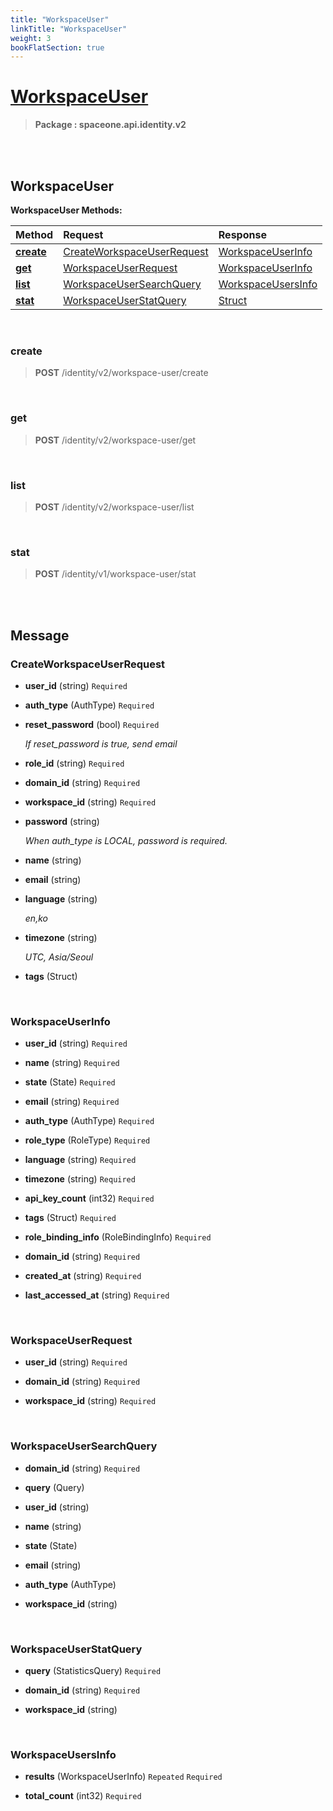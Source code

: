 ```yaml
---
title: "WorkspaceUser"
linkTitle: "WorkspaceUser"
weight: 3
bookFlatSection: true
---
```

# [WorkspaceUser](#WorkspaceUser)



>  **Package : spaceone.api.identity.v2**

<br>
<br>

## WorkspaceUser





**WorkspaceUser Methods:**


| Method | Request | Response |
| :----- | :-------- | :-------- |
| [**create**](./WorkspaceUser#create) | [CreateWorkspaceUserRequest](WorkspaceUser#createworkspaceuserrequest) | [WorkspaceUserInfo](WorkspaceUser#workspaceuserinfo) |
| [**get**](./WorkspaceUser#get) | [WorkspaceUserRequest](WorkspaceUser#workspaceuserrequest) | [WorkspaceUserInfo](WorkspaceUser#workspaceuserinfo) |
| [**list**](./WorkspaceUser#list) | [WorkspaceUserSearchQuery](WorkspaceUser#workspaceusersearchquery) | [WorkspaceUsersInfo](WorkspaceUser#workspaceusersinfo) |
| [**stat**](./WorkspaceUser#stat) | [WorkspaceUserStatQuery](WorkspaceUser#workspaceuserstatquery) | [Struct](WorkspaceUser#struct) |



    
<br>

### create





> **POST** /identity/v2/workspace-user/create
>






    
<br>

### get





> **POST** /identity/v2/workspace-user/get
>






    
<br>

### list





> **POST** /identity/v2/workspace-user/list
>






    
<br>

### stat





> **POST** /identity/v1/workspace-user/stat
>






    


<br>
<br>

## Message



### CreateWorkspaceUserRequest
* **user_id** (string)   `Required` 

    
* **auth_type** (AuthType)   `Required` 

    
* **reset_password** (bool)   `Required` 

  *If reset_password is true, send email*

    
* **role_id** (string)   `Required` 

    
* **domain_id** (string)   `Required` 

    
* **workspace_id** (string)   `Required` 

    
* **password** (string)  

  *When auth_type is LOCAL, password is required.*

    
* **name** (string)  

    
* **email** (string)  

    
* **language** (string)  

  *en,ko*

    
* **timezone** (string)  

  *UTC, Asia/Seoul*

    
* **tags** (Struct)  

    <br>

### WorkspaceUserInfo
* **user_id** (string)   `Required` 

    
* **name** (string)   `Required` 

    
* **state** (State)   `Required` 

    
* **email** (string)   `Required` 

    
* **auth_type** (AuthType)   `Required` 

    
* **role_type** (RoleType)   `Required` 

    
* **language** (string)   `Required` 

    
* **timezone** (string)   `Required` 

    
* **api_key_count** (int32)   `Required` 

    
* **tags** (Struct)   `Required` 

    
* **role_binding_info** (RoleBindingInfo)   `Required` 

    
* **domain_id** (string)   `Required` 

    
* **created_at** (string)   `Required` 

    
* **last_accessed_at** (string)   `Required` 

    <br>

### WorkspaceUserRequest
* **user_id** (string)   `Required` 

    
* **domain_id** (string)   `Required` 

    
* **workspace_id** (string)   `Required` 

    <br>

### WorkspaceUserSearchQuery
* **domain_id** (string)   `Required` 

    
* **query** (Query)  

    
* **user_id** (string)  

    
* **name** (string)  

    
* **state** (State)  

    
* **email** (string)  

    
* **auth_type** (AuthType)  

    
* **workspace_id** (string)  

    <br>

### WorkspaceUserStatQuery
* **query** (StatisticsQuery)   `Required` 

    
* **domain_id** (string)   `Required` 

    
* **workspace_id** (string)  

    <br>

### WorkspaceUsersInfo
* **results** (WorkspaceUserInfo)  `Repeated`    `Required` 

    
* **total_count** (int32)   `Required` 

    <br>
